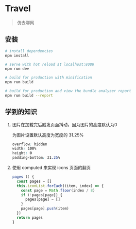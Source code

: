 # Travel

> 仿去哪网

## 安装

``` bash
# install dependencies
npm install

# serve with hot reload at localhost:8080
npm run dev

# build for production with minification
npm run build

# build for production and view the bundle analyzer report
npm run build --report
```

## 学到的知识
1. 图片在加载完后触发页面抖动，因为图片的高度默认为0

    为图片设置默认高度为宽度的 31.25%
    ```css
    overflow: hidden
    width: 100%
    height: 0
    padding-bottom: 31.25%
    ```
2. 使用 computed 来实现 icons 页面的翻页
    ```javascript
    pages () {
      const pages = []
      this.iconList.forEach((item, index) => {
        const page = Math.floor(index / 8)
        if (!pages[page]) {
          pages[page] = []
        }
        pages[page].push(item)
      })
      return pages
    }
    ```
    
